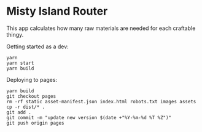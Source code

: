 # Misty Island Router

This app calculates how many raw materials are needed for each craftable thingy.

Getting started as a dev:
```
yarn
yarn start
yarn build
```

Deploying to pages:
```
yarn build
git checkout pages
rm -rf static asset-manifest.json index.html robots.txt images assets
cp -r dist/* .
git add .
git commit -m "update new version $(date +"%Y-%m-%d %T %Z")"
git push origin pages
```